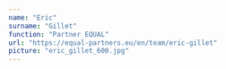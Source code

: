 ```yaml
---
name: "Eric"
surname: "Gillet"
function: "Partner EQUAL"
url: "https://equal-partners.eu/en/team/eric-gillet"
picture: "eric_gillet_600.jpg"
---
```

